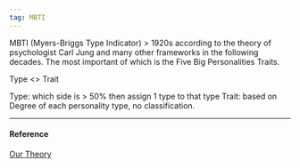 ```yaml
---
tag: MBTI
---
```


MBTI (Myers-Briggs Type Indicator) > 1920s according to the theory of psychologist Carl Jung and many other frameworks in the following decades. The most important of which is the Five Big Personalities Traits.

Type <> Trait

Type: which side is > 50% then assign 1 type to that type
Trait: based on Degree of each personality type, no classification.

---

#### Reference

[Our Theory](https://www.16personalities.com/articles/our-theory)
